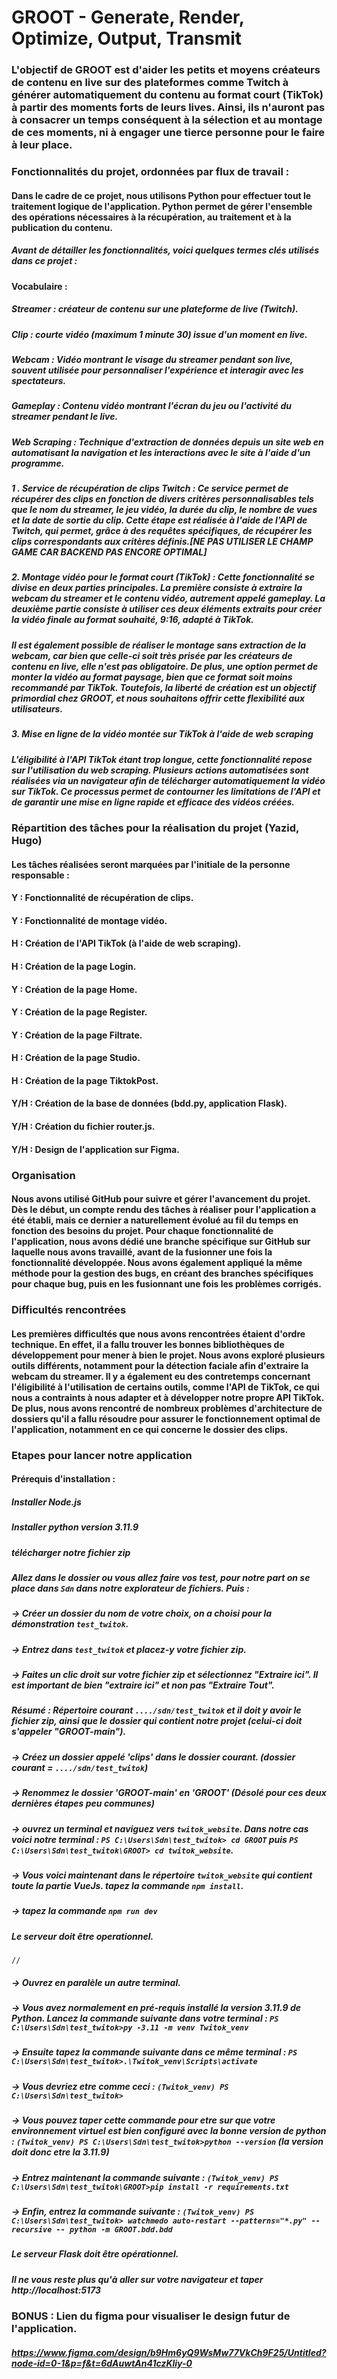 # GROOT - Generate, Render, Optimize, Output, Transmit

### L'objectif de GROOT est d'aider les petits et moyens créateurs de contenu en live sur des plateformes comme Twitch à générer automatiquement du contenu au format court (TikTok) à partir des moments forts de leurs lives. Ainsi, ils n'auront pas à consacrer un temps conséquent à la sélection et au montage de ces moments, ni à engager une tierce personne pour le faire à leur place.


### Fonctionnalités du projet, ordonnées par flux de travail :

#### Dans le cadre de ce projet, nous utilisons Python pour effectuer tout le traitement logique de l'application. Python permet de gérer l'ensemble des opérations nécessaires à la récupération, au traitement et à la publication du contenu.

##### Avant de détailler les fonctionnalités, voici quelques termes clés utilisés dans ce projet :

#### Vocabulaire :

##### Streamer : créateur de contenu sur une plateforme de live (Twitch).
##### Clip : courte vidéo (maximum 1 minute 30) issue d'un moment en live.
##### Webcam : Vidéo montrant le visage du streamer pendant son live, souvent utilisée pour personnaliser l'expérience et interagir avec les spectateurs.
##### Gameplay : Contenu vidéo montrant l'écran du jeu ou l'activité du streamer pendant le live.
##### Web Scraping : Technique d'extraction de données depuis un site web en automatisant la navigation et les interactions avec le site à l'aide d'un programme.


##### 1 . Service de récupération de clips Twitch : Ce service permet de récupérer des clips en fonction de divers critères personnalisables tels que le nom du streamer, le jeu vidéo, la durée du clip, le nombre de vues et la date de sortie du clip. Cette étape est réalisée à l'aide de l'API de Twitch, qui permet, grâce à des requêtes spécifiques, de récupérer les clips correspondants aux critères définis.[NE PAS UTILISER LE CHAMP GAME CAR BACKEND PAS ENCORE OPTIMAL]

##### 2. Montage vidéo pour le format court (TikTok) : Cette fonctionnalité se divise en deux parties principales. La première consiste à extraire la webcam du streamer et le contenu vidéo, autrement appelé gameplay. La deuxième partie consiste à utiliser ces deux éléments extraits pour créer la vidéo finale au format souhaité, 9:16, adapté à TikTok.

##### Il est également possible de réaliser le montage sans extraction de la webcam, car bien que celle-ci soit très prisée par les créateurs de contenu en live, elle n'est pas obligatoire. De plus, une option permet de monter la vidéo au format paysage, bien que ce format soit moins recommandé par TikTok. Toutefois, la liberté de création est un objectif primordial chez GROOT, et nous souhaitons offrir cette flexibilité aux utilisateurs.

##### 3. Mise en ligne de la vidéo montée sur TikTok à l'aide de web scraping
##### L'éligibilité à l'API TikTok étant trop longue, cette fonctionnalité repose sur l'utilisation du web scraping. Plusieurs actions automatisées sont réalisées via un navigateur afin de télécharger automatiquement la vidéo sur TikTok. Ce processus permet de contourner les limitations de l'API et de garantir une mise en ligne rapide et efficace des vidéos créées.


### Répartition des tâches pour la réalisation du projet (Yazid, Hugo)
#### Les tâches réalisées seront marquées par l'initiale de la personne responsable :

#### Y : Fonctionnalité de récupération de clips.
#### Y : Fonctionnalité de montage vidéo.
#### H : Création de l'API TikTok (à l'aide de web scraping).
#### H : Création de la page Login.
#### Y : Création de la page Home.
#### Y : Création de la page Register.
#### Y : Création de la page Filtrate.
#### H : Création de la page Studio.
#### H : Création de la page TiktokPost.
#### Y/H : Création de la base de données (bdd.py, application Flask).
#### Y/H : Création du fichier router.js.
#### Y/H : Design de l'application sur Figma.


### Organisation
#### Nous avons utilisé GitHub pour suivre et gérer l'avancement du projet. Dès le début, un compte rendu des tâches à réaliser pour l'application a été établi, mais ce dernier a naturellement évolué au fil du temps en fonction des besoins du projet. Pour chaque fonctionnalité de l'application, nous avons dédié une branche spécifique sur GitHub sur laquelle nous avons travaillé, avant de la fusionner une fois la fonctionnalité développée. Nous avons également appliqué la même méthode pour la gestion des bugs, en créant des branches spécifiques pour chaque bug, puis en les fusionnant une fois les problèmes corrigés.

### Difficultés rencontrées
#### Les premières difficultés que nous avons rencontrées étaient d'ordre technique. En effet, il a fallu trouver les bonnes bibliothèques de développement pour mener à bien le projet. Nous avons exploré plusieurs outils différents, notamment pour la détection faciale afin d'extraire la webcam du streamer. Il y a également eu des contretemps concernant l'éligibilité à l'utilisation de certains outils, comme l'API de TikTok, ce qui nous a contraints à nous adapter et à développer notre propre API TikTok. De plus, nous avons rencontré de nombreux problèmes d'architecture de dossiers qu'il a fallu résoudre pour assurer le fonctionnement optimal de l'application, notamment en ce qui concerne le dossier des clips.

### Etapes pour lancer notre application 

#### Prérequis d'installation : 
##### Installer Node.js
##### Installer python version 3.11.9

##### télécharger notre fichier zip 
##### Allez dans le dossier ou vous allez faire vos test, pour notre part on se place dans `Sdn` dans notre explorateur de fichiers. Puis : 
   ##### -> Créer un dossier du nom de votre choix, on a choisi pour la démonstration `test_twitok`. 
   ##### -> Entrez dans `test_twitok` et placez-y votre fichier zip. 
   ##### -> Faites un clic droit sur votre fichier zip et sélectionnez "Extraire ici". Il est important de bien "extraire ici" et non pas "Extraire Tout". 
   ##### <i> Résumé : Répertoire courant `..../sdn/test_twitok` et il doit y avoir le fichier zip, ainsi que le dossier qui contient notre projet (celui-ci doit s'appeler "GROOT-main"). </i> 
   ##### -> Créez un dossier appelé 'clips' dans le dossier courant. (dossier courant = `..../sdn/test_twitok`)
   ##### -> Renommez le dossier 'GROOT-main' en 'GROOT' (Désolé pour ces deux dernières étapes peu communes)
   ##### -> ouvrez un terminal et naviguez vers `twitok_website`. Dans notre cas voici notre terminal : `PS C:\Users\Sdn\test_twitok> cd GROOT` puis `PS C:\Users\Sdn\test_twitok\GROOT> cd twitok_website`.
   ##### -> Vous voici maintenant dans le répertoire `twitok_website` qui contient toute la partie VueJs. tapez la commande `npm install`. 
   ##### -> tapez la commande `npm run dev`
   ##### Le serveur doit être operationnel.
    //
   ##### -> Ouvrez en paralèle un autre terminal. 
   ##### -> Vous avez normalement en pré-requis installé la version 3.11.9 de Python. Lancez la commande suivante dans votre terminal : `PS C:\Users\Sdn\test_twitok>py -3.11 -m venv Twitok_venv` 
   ##### -> Ensuite tapez la commande suivante dans ce même terminal : `PS C:\Users\Sdn\test_twitok>.\Twitok_venv\Scripts\activate`
   ##### -> Vous devriez etre comme ceci : `(Twitok_venv) PS C:\Users\Sdn\test_twitok>` 
   ##### -> Vous pouvez taper cette commande pour etre sur que votre environnement virtuel est bien configuré avec la bonne version de python : `(Twitok_venv) PS C:\Users\Sdn\test_twitok>python --version` (la version doit donc etre la 3.11.9)
   ##### -> Entrez maintenant la commande suivante : `(Twitok_venv) PS C:\Users\Sdn\test_twitok\GROOT>pip install -r requirements.txt`
   ##### -> Enfin, entrez la commande suivante : `(Twitok_venv) PS C:\Users\Sdn\test_twitok> watchmedo auto-restart --patterns="*.py" --recursive -- python -m GROOT.bdd.bdd`
   ##### Le serveur Flask doit être opérationnel. 
    
   ##### Il ne vous reste plus qu'à aller sur votre navigateur et taper http://localhost:5173 






### BONUS : Lien du figma pour visualiser le design futur de l'application.
##### https://www.figma.com/design/b9Hm6yQ9WsMw77VkCh9F25/Untitled?node-id=0-1&p=f&t=6dAuwtAn41czKliy-0






